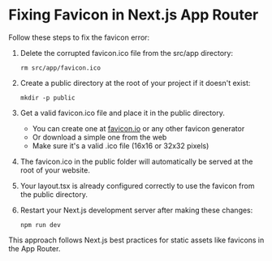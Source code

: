 # Fixing Favicon in Next.js App Router

Follow these steps to fix the favicon error:

1. Delete the corrupted favicon.ico file from the src/app directory:
   ```
   rm src/app/favicon.ico
   ```

2. Create a public directory at the root of your project if it doesn't exist:
   ```
   mkdir -p public
   ```

3. Get a valid favicon.ico file and place it in the public directory.
   - You can create one at [favicon.io](https://favicon.io/) or any other favicon generator
   - Or download a simple one from the web
   - Make sure it's a valid .ico file (16x16 or 32x32 pixels)

4. The favicon.ico in the public folder will automatically be served at the root of your website.

5. Your layout.tsx is already configured correctly to use the favicon from the public directory.

6. Restart your Next.js development server after making these changes:
   ```
   npm run dev
   ```

This approach follows Next.js best practices for static assets like favicons in the App Router.
